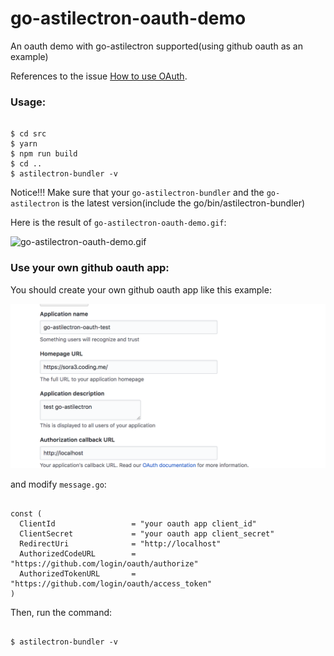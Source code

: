 # go-astilectron-oauth-demo


An oauth demo with go-astilectron supported(using github oauth as an example)

References to the issue [How to use OAuth](https://github.com/asticode/go-astilectron/issues/89).

### Usage:

```

$ cd src
$ yarn
$ npm run build
$ cd ..
$ astilectron-bundler -v

```

Notice!!! Make sure that your `go-astilectron-bundler` and the `go-astilectron` is the latest version(include the go/bin/astilectron-bundler)

Here is the result of `go-astilectron-oauth-demo.gif`:

![go-astilectron-oauth-demo.gif](go-astilectron-oauth-demo.gif)

### Use your own github oauth app:

You should create your own github oauth app like this example:

![github-oauth-app.png](github-oauth-app.png)


and modify `message.go`:

```

const (
  ClientId                 = "your oauth app client_id"
  ClientSecret             = "your oauth app client_secret"
  RedirectUri              = "http://localhost"
  AuthorizedCodeURL        = "https://github.com/login/oauth/authorize"
  AuthorizedTokenURL       = "https://github.com/login/oauth/access_token"
)

```

Then, run the command:

```

$ astilectron-bundler -v


```


